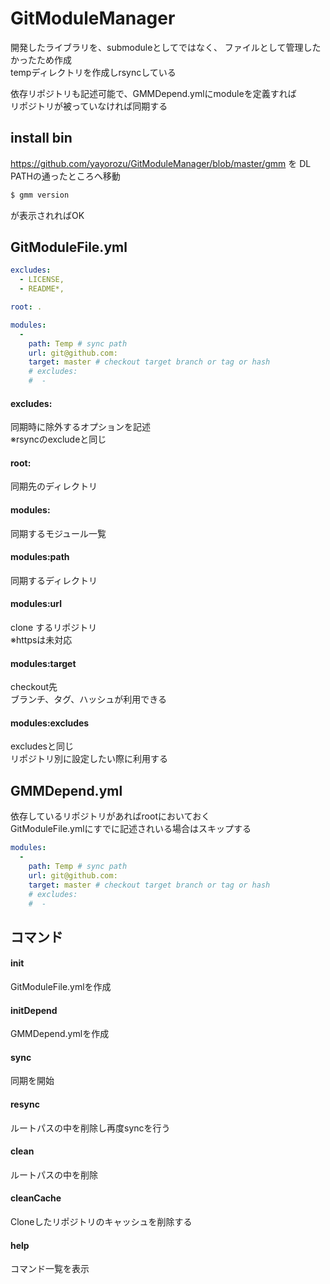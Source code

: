 # GitModuleManager
開発したライブラリを、submoduleとしてではなく、
ファイルとして管理したかったため作成  
tempディレクトリを作成しrsyncしている


依存リポジトリも記述可能で、GMMDepend.ymlにmoduleを定義すれば  
リポジトリが被っていなければ同期する

## install bin 

https://github.com/yayorozu/GitModuleManager/blob/master/gmm を DL  
PATHの通ったところへ移動

```bash
$ gmm version
```

が表示されればOK

## GitModuleFile.yml

```yaml
excludes: 
  - LICENSE,
  - README*,

root: .

modules:
  -
    path: Temp # sync path
    url: git@github.com:
    target: master # checkout target branch or tag or hash
    # excludes: 
    #  - 
```

#### excludes:
同期時に除外するオプションを記述  
※rsyncのexcludeと同じ

#### root:
同期先のディレクトリ

#### modules:
同期するモジュール一覧

#### modules:path
同期するディレクトリ

#### modules:url
clone するリポジトリ  
※httpsは未対応

#### modules:target
checkout先  
ブランチ、タグ、ハッシュが利用できる

#### modules:excludes
excludesと同じ  
リポジトリ別に設定したい際に利用する

## GMMDepend.yml
依存しているリポジトリがあればrootにおいておく  
GitModuleFile.ymlにすでに記述されいる場合はスキップする

```yaml
modules:
  -
    path: Temp # sync path
    url: git@github.com:
    target: master # checkout target branch or tag or hash
    # excludes: 
    #  - 
```

## コマンド
#### init
GitModuleFile.ymlを作成

#### initDepend
GMMDepend.ymlを作成

#### sync
同期を開始

#### resync
ルートパスの中を削除し再度syncを行う

#### clean
ルートパスの中を削除

#### cleanCache
Cloneしたリポジトリのキャッシュを削除する

#### help
コマンド一覧を表示
